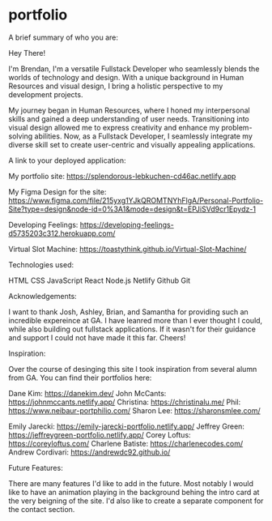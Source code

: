 # portfolio


A brief summary of who you are: 

Hey There! 

I'm Brendan, I'm a versatile Fullstack Developer who seamlessly blends the worlds of technology and design. 
With a unique background in Human Resources and visual design, I bring a holistic perspective to 
my development projects.

My journey began in Human Resources, where I honed my interpersonal skills and gained a 
deep understanding of user needs. Transitioning into visual design allowed me to express 
creativity and enhance my problem-solving abilities. Now, as a Fullstack Developer, I seamlessly 
integrate my diverse skill set to create user-centric and visually appealing applications.


A link to your deployed application:

My portfolio site: https://splendorous-lebkuchen-cd46ac.netlify.app

My Figma Design for the site: https://www.figma.com/file/215yxg1YJkQROMTNYhFlgA/Personal-Portfolio-Site?type=design&node-id=0%3A1&mode=design&t=EPJiSVd9cr1Epydz-1

Developing Feelings: https://developing-feelings-d5735203c312.herokuapp.com/

Virtual Slot Machine: https://toastythink.github.io/Virtual-Slot-Machine/

Technologies used:

HTML
CSS
JavaScript
React 
Node.js
Netlify
Github
Git


Acknowledgements:

I want to thank Josh, Ashley, Brian, and Samantha for providing such an incredible expereince at GA. 
I have leanred more than I ever thought I could, while also building out fullstack applications. If it 
wasn't for their guidance and support I could not have made it this far. Cheers!


Inspiration: 

Over the course of desinging this site I took inspiration from several alumn from GA. You
can find their portfolios here:

Dane Kim: https://danekim.dev/ 
John McCants: https://johnmccants.netlify.app/ 
Christina: https://christinalu.me/
Phil: https://www.neibaur-portphilio.com/
Sharon Lee: https://sharonsmlee.com/

Emily Jarecki: https://emily-jarecki-portfolio.netlify.app/
Jeffrey Green: https://jeffreygreen-portfolio.netlify.app/
Corey Loftus: https://coreyloftus.com/
Charlene Batiste: https://charlenecodes.com/
Andrew Cordivari: https://andrewdc92.github.io/

Future Features: 

There are many features I'd like to add in the future. Most notably I would like to have an animation 
playing in the background behing the intro card at the very beigning of the site. I'd also like 
to create a separate component for the contact section. 

